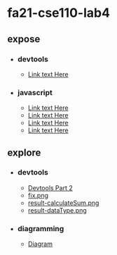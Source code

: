 # fa21-cse110-lab4
## **expose**  
- ### **devtools**  
   - [Link text Here](/expose/devtools/devtools-pt1.md)  
- ### **javascript**  
   - [Link text Here](/expose/javascript/part1.md)  
   - [Link text Here](/expose/javascript/part2.md)  
   - [Link text Here](/expose/javascript/part2-question16.js)  
   - [Link text Here](/expose/javascript/part2-question18.js)  
## **explore**  
- ### **devtools**  
   - [Devtools Part 2](/explore/devtools/devtools-pt2.md)  
   - [fix.png](/explore/devtools/fix.png)  
   - [result-calculateSum.png](/explore/devtools/result-calculateSum.png)  
   - [result-dataType.png](/explore/devtools/result-dataType.png)  
- ### **diagramming**  
   - [Diagram](/explore/diagramming/diagram.drawio.png)  
